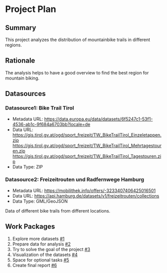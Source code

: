 # Project Plan

## Summary

<!-- Describe your data science project in max. 5 sentences. -->
This project analyzes the distribution of mountainbike trails in different regions.

## Rationale

<!-- Outline the impact of the analysis, e.g. which pains it solves. -->
The analysis helps to have a good overview to find the best region for mountain biking.

## Datasources

<!-- Describe each datasources you plan to use in a section. Use the prefic "DatasourceX" where X is the id of the datasource. -->
### Datasource1: Bike Trail Tirol
* Metadata URL: https://data.europa.eu/data/datasets/6f5247c1-53f1-4536-ab1c-9f684a6703bb?locale=de
* Data URL: https://gis.tirol.gv.at/ogd/sport_freizeit/TW_BikeTrailTirol_Einzeletappen.zip
https://gis.tirol.gv.at/ogd/sport_freizeit/TW_BikeTrailTirol_Mehrtagestouren.zip
https://gis.tirol.gv.at/ogd/sport_freizeit/TW_BikeTrailTirol_Tagestouren.zip
* Data Type: ZIP
### Datasource2: Freizeitrouten und Radfernwege Hamburg
* Metadata URL: https://mobilithek.info/offers/-3233407406425016501
* Data URL: https://api.hamburg.de/datasets/v1/freizeitrouten/collections
* Data Type: GML/GeoJSON

Data of different bike trails from different locations.

## Work Packages

<!-- List of work packages ordered sequentially, each pointing to an issue with more details. -->

1. Explore more datasets [#1][i1]
2. Prepare data for analysis [#2][i2]
3. Try to solve the goal of the project [#3][i3]
4. Visualization of the datasets [#4][i4]
5. Space for optional tasks [#5][i5]
6. Create final report [#6][i6]

[i1]: https://github.com/ChrisMastersoo7/2023-amse/issues/1
[i2]: https://github.com/ChrisMastersoo7/2023-amse/issues/2
[i3]: https://github.com/ChrisMastersoo7/2023-amse/issues/3
[i4]: https://github.com/ChrisMastersoo7/2023-amse/issues/4
[i5]: https://github.com/ChrisMastersoo7/2023-amse/issues/5
[i6]: https://github.com/ChrisMastersoo7/2023-amse/issues/6